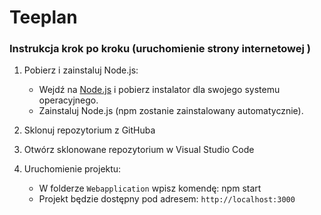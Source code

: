 # Teeplan

### Instrukcja krok po kroku (uruchomienie strony internetowej )

1. Pobierz i zainstaluj Node.js:
   - Wejdź na [Node.js](https://nodejs.org/) i pobierz instalator dla swojego systemu operacyjnego.
   - Zainstaluj Node.js (npm zostanie zainstalowany automatycznie).


2. Sklonuj repozytorium z GitHuba

3. Otwórz sklonowane repozytorium w Visual Studio Code

4. Uruchomienie projektu:
   - W folderze `Webapplication` wpisz komendę:  npm start
   - Projekt będzie dostępny pod adresem:
     `http://localhost:3000`